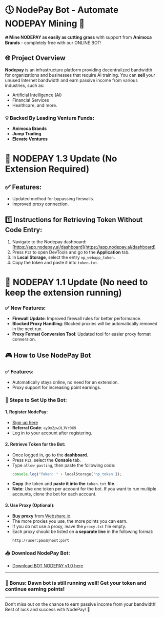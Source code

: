 # 🕔 NodePay Bot - Automate NODEPAY Mining 🚀

**🔥 Mine NODEPAY as easily as cutting grass** with support from **Animoca Brands** - completely free with our ONLINE BOT!

## 🌐 Project Overview

**Nodepay** is an infrastructure platform providing decentralized bandwidth for organizations and businesses that require AI training. You can **sell** your unused Internet bandwidth and earn passive income from various industries, such as:
- Artificial Intelligence (AI)
- Financial Services
- Healthcare, and more.

### 💡 Backed By Leading Venture Funds:
- **Animoca Brands**
- **Jump Trading**
- **Elevate Ventures**

# 🔄 NODEPAY 1.3 Update (No Extension Required)

## ✅ Features:
- Updated method for bypassing firewalls.
- Improved proxy connection.

## 1️⃣ Instructions for Retrieving Token Without Code Entry:
1. Navigate to the Nodepay dashboard: [https://app.nodepay.ai/dashboard](https://app.nodepay.ai/dashboard)
2. Press `F12` to open DevTools and go to the **Application** tab.
3. In **Local Storage**, select the entry `np_webapp_token`.
4. Copy the token and paste it into `token.txt`.

# 🔄 NODEPAY 1.1 Update (No need to keep the extension running)

### ✅ New Features:
- **Firewall Update**: Improved firewall rules for better performance.
- **Blocked Proxy Handling**: Blocked proxies will be automatically removed in the next run.
- **Proxy Format Conversion Tool**: Updated tool for easier proxy format conversion.

## 🎮 How to Use NodePay Bot

### ✅ Features:
- Automatically stays online, no need for an extension.
- Proxy support for increasing point earnings.

### 🔧 Steps to Set Up the Bot:

#### 1. **Register NodePay:**
   - [Sign up here](https://app.nodepay.ai/register?ref=ay9xZpwJLJVr0X9)
   - **Referral Code**: `ay9xZpwJLJVr0X9`
   - Log in to your account after registering.

#### 2. **Retrieve Token for the Bot:**
   - Once logged in, go to the **dashboard**.
   - Press `F12`, select the **Console** tab.
   - Type `allow pasting`, then paste the following code:
     ```javascript
     console.log("Token: " + localStorage['np_token']);
     ```
   - **Copy** the token and **paste it into the** `token.txt` **file**.
   - **Note**: Use one token per account for the bot. If you want to run multiple accounts, clone the bot for each account.

#### 3. **Use Proxy (Optional):**
   - **Buy proxy** from [Webshare.io](https://www.webshare.io/?referral_code=2g0r9y1z06ly).
   - The more proxies you use, the more points you can earn.
   - If you do not use a proxy, leave the `proxy.txt` file empty.
   - Each proxy should be listed on **a separate line** in the following format:
     ```
     http://user:pass@host:port
     ```

### 📥 Download NodePay Bot:
   - [Download BOT NODEPAY v1.0 here](https://drive.google.com/file/d/1yhr92lG-WpTG_ieM0qoAlfz6QMkuw52Y/view?usp=sharing)

---

### 🎁 Bonus: Dawn bot is still running well! Get your token and continue earning points!

---

Don’t miss out on the chance to earn passive income from your bandwidth! Best of luck and success with NodePay! 💸
